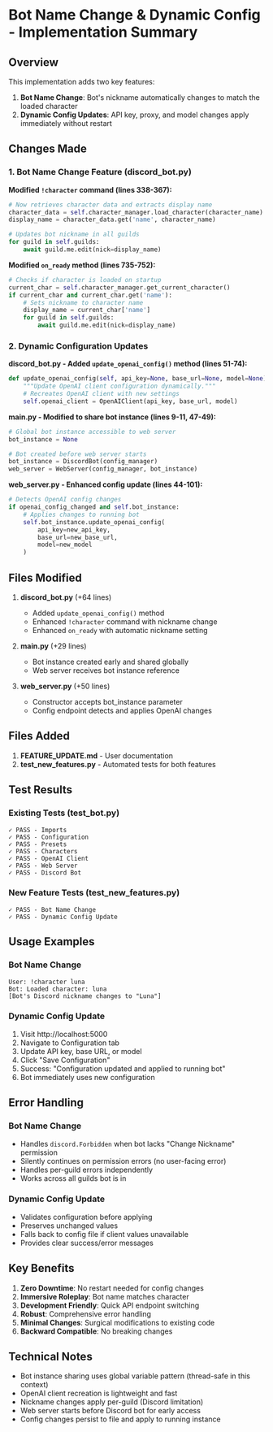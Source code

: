 # Bot Name Change & Dynamic Config - Implementation Summary

## Overview

This implementation adds two key features:
1. **Bot Name Change**: Bot's nickname automatically changes to match the loaded character
2. **Dynamic Config Updates**: API key, proxy, and model changes apply immediately without restart

## Changes Made

### 1. Bot Name Change Feature (discord_bot.py)

**Modified `!character` command (lines 338-367):**
```python
# Now retrieves character data and extracts display name
character_data = self.character_manager.load_character(character_name)
display_name = character_data.get('name', character_name)

# Updates bot nickname in all guilds
for guild in self.guilds:
    await guild.me.edit(nick=display_name)
```

**Modified `on_ready` method (lines 735-752):**
```python
# Checks if character is loaded on startup
current_char = self.character_manager.get_current_character()
if current_char and current_char.get('name'):
    # Sets nickname to character name
    display_name = current_char['name']
    for guild in self.guilds:
        await guild.me.edit(nick=display_name)
```

### 2. Dynamic Configuration Updates

**discord_bot.py - Added `update_openai_config()` method (lines 51-74):**
```python
def update_openai_config(self, api_key=None, base_url=None, model=None):
    """Update OpenAI client configuration dynamically."""
    # Recreates OpenAI client with new settings
    self.openai_client = OpenAIClient(api_key, base_url, model)
```

**main.py - Modified to share bot instance (lines 9-11, 47-49):**
```python
# Global bot instance accessible to web server
bot_instance = None

# Bot created before web server starts
bot_instance = DiscordBot(config_manager)
web_server = WebServer(config_manager, bot_instance)
```

**web_server.py - Enhanced config update (lines 44-101):**
```python
# Detects OpenAI config changes
if openai_config_changed and self.bot_instance:
    # Applies changes to running bot
    self.bot_instance.update_openai_config(
        api_key=new_api_key,
        base_url=new_base_url,
        model=new_model
    )
```

## Files Modified

1. **discord_bot.py** (+64 lines)
   - Added `update_openai_config()` method
   - Enhanced `!character` command with nickname change
   - Enhanced `on_ready` with automatic nickname setting

2. **main.py** (+29 lines)
   - Bot instance created early and shared globally
   - Web server receives bot instance reference

3. **web_server.py** (+50 lines)
   - Constructor accepts bot_instance parameter
   - Config endpoint detects and applies OpenAI changes

## Files Added

1. **FEATURE_UPDATE.md** - User documentation
2. **test_new_features.py** - Automated tests for both features

## Test Results

### Existing Tests (test_bot.py)
```
✓ PASS - Imports
✓ PASS - Configuration
✓ PASS - Presets
✓ PASS - Characters
✓ PASS - OpenAI Client
✓ PASS - Web Server
✓ PASS - Discord Bot
```

### New Feature Tests (test_new_features.py)
```
✓ PASS - Bot Name Change
✓ PASS - Dynamic Config Update
```

## Usage Examples

### Bot Name Change
```
User: !character luna
Bot: Loaded character: luna
[Bot's Discord nickname changes to "Luna"]
```

### Dynamic Config Update
1. Visit http://localhost:5000
2. Navigate to Configuration tab
3. Update API key, base URL, or model
4. Click "Save Configuration"
5. Success: "Configuration updated and applied to running bot"
6. Bot immediately uses new configuration

## Error Handling

### Bot Name Change
- Handles `discord.Forbidden` when bot lacks "Change Nickname" permission
- Silently continues on permission errors (no user-facing error)
- Handles per-guild errors independently
- Works across all guilds bot is in

### Dynamic Config Update
- Validates configuration before applying
- Preserves unchanged values
- Falls back to config file if client values unavailable
- Provides clear success/error messages

## Key Benefits

1. **Zero Downtime**: No restart needed for config changes
2. **Immersive Roleplay**: Bot name matches character
3. **Development Friendly**: Quick API endpoint switching
4. **Robust**: Comprehensive error handling
5. **Minimal Changes**: Surgical modifications to existing code
6. **Backward Compatible**: No breaking changes

## Technical Notes

- Bot instance sharing uses global variable pattern (thread-safe in this context)
- OpenAI client recreation is lightweight and fast
- Nickname changes apply per-guild (Discord limitation)
- Web server starts before Discord bot for early access
- Config changes persist to file and apply to running instance
